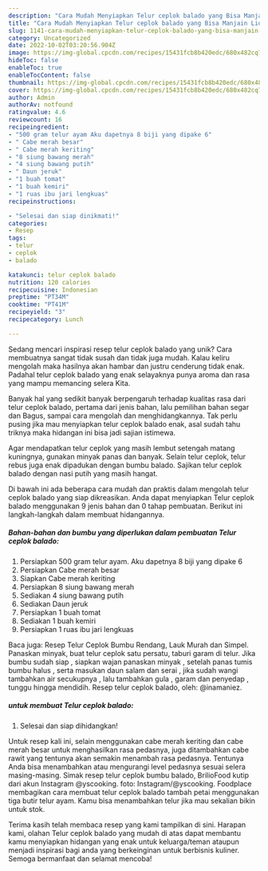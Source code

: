 ```yaml
---
description: "Cara Mudah Menyiapkan Telur ceplok balado yang Bisa Manjain Lidah"
title: "Cara Mudah Menyiapkan Telur ceplok balado yang Bisa Manjain Lidah"
slug: 1141-cara-mudah-menyiapkan-telur-ceplok-balado-yang-bisa-manjain-lidah
category: Uncategorized
date: 2022-10-02T03:20:56.904Z
image: https://img-global.cpcdn.com/recipes/15431fcb8b420edc/680x482cq70/telur-ceplok-balado-foto-resep-utama.jpg
hideToc: false
enableToc: true
enableTocContent: false
thumbnail: https://img-global.cpcdn.com/recipes/15431fcb8b420edc/680x482cq70/telur-ceplok-balado-foto-resep-utama.jpg
cover: https://img-global.cpcdn.com/recipes/15431fcb8b420edc/680x482cq70/telur-ceplok-balado-foto-resep-utama.jpg
author: Admin
authorAv: notfound
ratingvalue: 4.6
reviewcount: 16
recipeingredient:
- "500 gram telur ayam Aku dapetnya 8 biji yang dipake 6"
- " Cabe merah besar"
- " Cabe merah keriting"
- "8 siung bawang merah"
- "4 siung bawang putih"
- " Daun jeruk"
- "1 buah tomat"
- "1 buah kemiri"
- "1 ruas ibu jari lengkuas"
recipeinstructions:

- "Selesai dan siap dinikmati!"
categories:
- Resep
tags:
- telur
- ceplok
- balado

katakunci: telur ceplok balado 
nutrition: 120 calories
recipecuisine: Indonesian
preptime: "PT34M"
cooktime: "PT41M"
recipeyield: "3"
recipecategory: Lunch

---
```





Sedang mencari inspirasi resep telur ceplok balado yang unik? Cara membuatnya sangat tidak susah dan tidak juga mudah. Kalau keliru mengolah maka hasilnya akan hambar dan justru cenderung tidak enak. Padahal telur ceplok balado yang enak selayaknya punya aroma dan rasa yang mampu memancing selera Kita.





Banyak hal yang sedikit banyak berpengaruh terhadap kualitas rasa dari telur ceplok balado, pertama dari jenis bahan, lalu pemilihan bahan segar dan Bagus, sampai cara mengolah dan menghidangkannya. Tak perlu pusing jika mau menyiapkan telur ceplok balado enak,      asal sudah tahu triknya maka hidangan ini bisa jadi sajian istimewa.














Agar mendapatkan telur ceplok yang masih lembut setengah matang kuningnya, gunakan minyak panas dan banyak. Selain telur ceplok, telur rebus juga enak dipadukan dengan bumbu balado. Sajikan telur ceplok balado dengan nasi putih yang masih hangat.






Di bawah ini ada beberapa cara mudah dan praktis dalam mengolah telur ceplok balado yang siap dikreasikan. Anda dapat menyiapkan Telur ceplok balado menggunakan 9 jenis bahan dan 0 tahap pembuatan. Berikut ini langkah-langkah dalam membuat hidangannya.

<!--inarticleads1-->

##### Bahan-bahan dan bumbu yang diperlukan dalam pembuatan Telur ceplok balado:

1. Persiapkan 500 gram telur ayam. Aku dapetnya 8 biji yang dipake 6
1. Persiapkan  Cabe merah besar
1. Siapkan  Cabe merah keriting
1. Persiapkan 8 siung bawang merah
1. Sediakan 4 siung bawang putih
1. Sediakan  Daun jeruk
1. Persiapkan 1 buah tomat
1. Sediakan 1 buah kemiri
1. Persiapkan 1 ruas ibu jari lengkuas


Baca juga: Resep Telur Ceplok Bumbu Rendang, Lauk Murah dan Simpel. Panaskan minyak, buat telur ceplok satu persatu, taburi garam di telur. Jika bumbu sudah siap , siapkan wajan panaskan minyak , setelah panas tumis bumbu halus , serta masukan daun salam dan serai , jika sudah wangi tambahkan air secukupnya , lalu tambahkan gula , garam dan penyedap , tunggu hingga mendidih. Resep telur ceplok balado, oleh: @inamaniez. 

<!--inarticleads2-->

#####  untuk membuat Telur ceplok balado:


1. Selesai dan siap dihidangkan!

Untuk resep kali ini, selain menggunakan cabe merah keriting dan cabe merah besar untuk menghasilkan rasa pedasnya, juga ditambahkan cabe rawit yang tentunya akan semakin menambah rasa pedasnya. Tentunya Anda bisa menambahkan atau mengurangi level pedasnya sesuai selera masing-masing. Simak resep telur ceplok bumbu balado, BrilioFood kutip dari akun Instagram @yscooking. foto: Instagram/@yscooking. Foodplace membagikan cara membuat telur ceplok balado tambah petai menggunakan tiga butir telur ayam. Kamu bisa menambahkan telur jika mau sekalian bikin untuk stok. 

Terima kasih telah membaca resep yang kami tampilkan di sini. Harapan kami, olahan Telur ceplok balado yang mudah di atas dapat membantu kamu menyiapkan hidangan yang enak untuk keluarga/teman ataupun menjadi inspirasi bagi anda yang berkeinginan untuk berbisnis kuliner. Semoga bermanfaat dan selamat mencoba!
